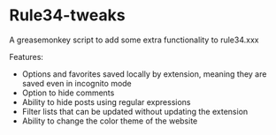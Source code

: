 # Rule34-tweaks
A greasemonkey script to add some extra functionality to rule34.xxx

Features:
* Options and favorites saved locally by extension, meaning they are saved even in incognito mode
* Option to hide comments
* Ability to hide posts using regular expressions
* Filter lists that can be updated without updating the extension
* Ability to change the color theme of the website 
